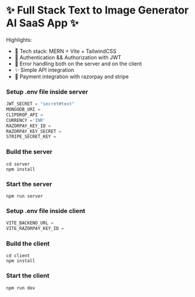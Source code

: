 # ✨ Full Stack Text to Image Generator AI SaaS App ✨

Highlights:

- 🌟 Tech stack: MERN + Vite + TailwindCSS 
- 🎃 Authentication && Authorization with JWT
- 🐞 Error handling both on the server and on the client
- ✨ Simple API integration
- 🌟 Payment integration with razorpay and stripe

### Setup .env file inside server

```js
JWT_SECRET = "secret#text"
MONGODB_URI =
CLIPDROP_API = 
CURRENCY ='INR'
RAZORPAY_KEY_ID = 
RAZORPAY_KEY_SECRET = 
STRIPE_SECRET_KEY = 
```

### Build the server

```shell
cd server
npm install
```

### Start the server

```shell
npm run server
```

### Setup .env file inside client

```js
VITE_BACKEND_URL = 
VITE_RAZORPAY_KEY_ID = 
```

### Build the client

```shell
cd client
npm install
```

### Start the client

```shell
npm run dev
```

